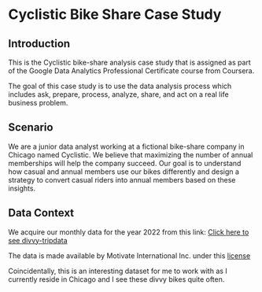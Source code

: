 # Cyclistic Bike Share Case Study

## Introduction

This is the Cyclistic bike-share analysis case study that is assigned as part of the Google Data Analytics Professional Certificate course from Coursera.

The goal of this case study is to use the data analysis process which includes ask, prepare, process, analyze, share, and act on a real life business problem.

## Scenario

We are a junior data analyst working at a fictional bike-share company in Chicago named Cyclistic. We believe that maximizing the number of annual memberships will help the company succeed. Our goal is to understand how casual and annual members use our bikes differently and design a strategy to convert casual riders into annual members based on these insights.

## Data Context

We acquire our monthly data for the year 2022 from this link: [Click here to see divvy-tripdata](https://divvy-tripdata.s3.amazonaws.com/index.html)

The data is made available by Motivate International Inc. under this [license](https://ride.divvybikes.com/data-license-agreement)



Coincidentally, this is an interesting dataset for me to work with as I currently reside in Chicago and I see these divvy bikes quite often.

